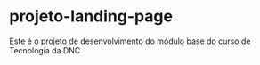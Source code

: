 # projeto-landing-page
Este é o projeto de desenvolvimento do módulo base do curso de Tecnologia da DNC
